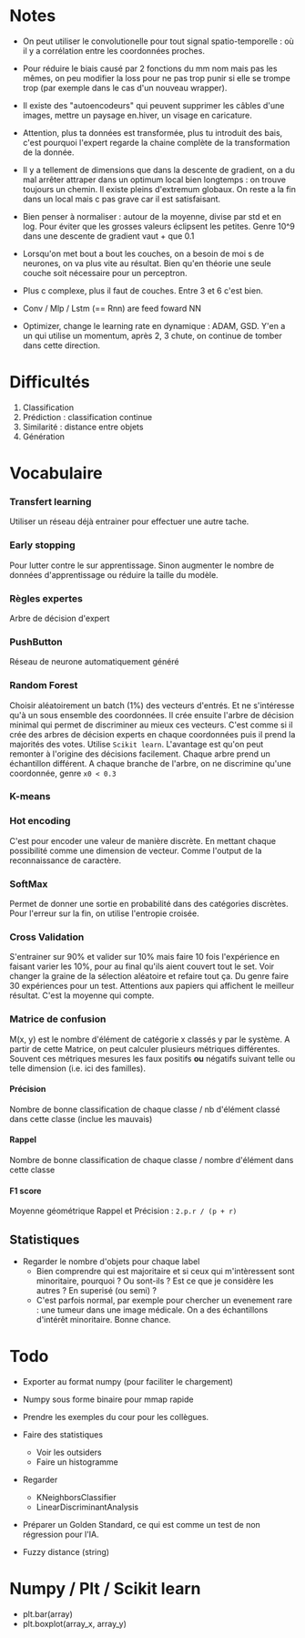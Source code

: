 # Notes

* On peut utiliser le convolutionelle pour tout signal spatio-temporelle : où il y a corrélation entre les coordonnées proches.

* Pour réduire le biais causé par 2 fonctions du mm nom mais pas les mêmes, on peu modifier la loss pour ne pas trop punir si elle se trompe trop (par exemple dans le cas d'un nouveau wrapper).

* Il existe des "autoencodeurs" qui peuvent supprimer les câbles d'une images, mettre un paysage en.hiver, un visage en caricature.

* Attention, plus ta données est transformée, plus tu introduit des bais, c'est pourquoi l'expert regarde la chaine complète de la transformation de la donnée.

* Il y a tellement de dimensions que dans la descente de gradient, on a du mal arrêter attraper dans un optimum local bien longtemps : on trouve toujours un chemin.
Il existe pleins d'extremum globaux. On reste a la fin dans un local mais c pas grave car il est satisfaisant.

* Bien penser à normaliser : autour de la moyenne, divise par std et en log. Pour éviter que les grosses valeurs éclipsent les petites. Genre 10^9 dans une descente de gradient vaut + que 0.1

* Lorsqu'on met bout a bout les couches, on a besoin de moi s de neurones, on va plus vite au résultat. Bien qu'en théorie une seule couche soit nécessaire pour un perceptron.

* Plus c complexe, plus il faut de couches. Entre 3 et 6 c'est bien.

* Conv / Mlp / Lstm (== Rnn) are feed foward NN

* Optimizer, change le learning rate en dynamique : ADAM, GSD. Y'en a un qui utilise un momentum, après 2, 3 chute, on continue de tomber dans cette direction.

# Difficultés

1. Classification
2. Prédiction : classification continue
3. Similarité : distance entre objets
4. Génération

# Vocabulaire

### Transfert learning
Utiliser un réseau déjà entrainer pour effectuer une autre tache.

### Early stopping
Pour lutter contre le sur apprentissage.
Sinon augmenter le nombre de données d'apprentissage ou réduire la taille du modèle.

### Règles expertes
Arbre de décision d'expert

### PushButton
Réseau de neurone automatiquement généré

### Random Forest
Choisir aléatoirement un batch (1%) des vecteurs d'entrés. Et ne s'intéresse qu'à un sous ensemble des coordonnées. Il crée ensuite l'arbre de décision minimal qui permet de discriminer au mieux ces vecteurs. C'est comme si il crée des arbres de décision experts en chaque coordonnées puis il prend la majorités des votes. Utilise `Scikit learn`. L'avantage est qu'on peut remonter à l'origine des décisions facilement.
Chaque arbre prend un échantillon différent.
A chaque branche de l'arbre, on ne discrimine qu'une coordonnée, genre `x0 < 0.3`


### K-means

### Hot encoding
C'est pour encoder une valeur de manière discrète. En mettant chaque possibilité comme une dimension de vecteur. Comme l'output de la reconnaissance de caractère.

### SoftMax
Permet de donner une sortie en probabilité dans des catégories discrètes.
Pour l'erreur sur la fin, on utilise l'entropie croisée.

### Cross Validation
S'entrainer sur 90% et valider sur 10% mais faire 10 fois l'expérience en faisant varier les 10%, pour au final qu'ils aient couvert tout le set. Voir changer la graine de la sélection aléatoire et refaire tout ça. Du genre faire 30 expériences pour un test. Attentions aux papiers qui affichent le meilleur résultat. C'est la moyenne qui compte.

### Matrice de confusion
M(x, y) est le nombre d'élément de catégorie x classés y par le système. A partir de cette Matrice, on peut calculer plusieurs métriques différentes. Souvent ces métriques mesures les faux positifs __ou__ négatifs suivant telle ou telle dimension (i.e. ici des familles).

#### Précision
Nombre de bonne classification de chaque classe / nb d'élément classé dans cette classe (inclue les mauvais)

#### Rappel
Nombre de bonne classification de chaque classe / nombre d'élément dans cette classe

#### F1 score
Moyenne géométrique Rappel et Précision : `2.p.r / (p + r)`

## Statistiques
* Regarder le nombre d'objets pour chaque label
	* Bien comprendre qui est majoritaire et si ceux qui m'intèressent sont minoritaire, pourquoi ? Ou sont-ils ? Est ce que je considère les autres ? En superisé (ou semi) ?
	* C'est parfois normal, par exemple pour chercher un evenement rare : une tumeur dans une image médicale. On a des échantillons d'intérêt minoritaire. Bonne chance.

# Todo
* Exporter au format numpy (pour faciliter le chargement)
* Numpy sous forme binaire pour mmap rapide
* Prendre les exemples du cour pour les collègues.

* Faire des statistiques
	* Voir les outsiders
	* Faire un histogramme

* Regarder
	* KNeighborsClassifier
	* LinearDiscriminantAnalysis

* Préparer un Golden Standard, ce qui est comme un test de non régression pour l'IA.
	
* Fuzzy distance (string)

# Numpy / Plt / Scikit learn
* plt.bar(array)
* plt.boxplot(array_x, array_y)
